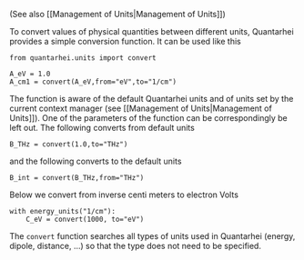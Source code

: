 (See also [[Management of Units|Management of Units]])

To convert values of physical quantities between different units, Quantarhei provides a simple conversion function. It can be used like this

    from quantarhei.units import convert

    A_eV = 1.0
    A_cm1 = convert(A_eV,from="eV",to="1/cm")

The function is aware of the default Quantarhei units and of units set by the current context manager (see [[Management of Units|Management of Units]]). One of the parameters of the function can be correspondingly be left out. The following converts from default units

    B_THz = convert(1.0,to="THz")

and the following converts to the default units

    B_int = convert(B_THz,from="THz")

Below we convert from inverse centi meters to electron Volts

    with energy_units("1/cm"):
        C_eV = convert(1000, to="eV")

The ``convert`` function searches all types of units used in Quantarhei (energy, dipole, distance, ...) so that the type does not need to be specified.

